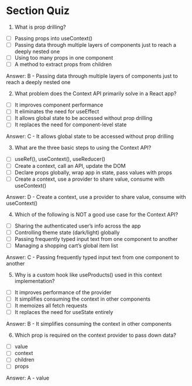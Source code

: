 # Section Quiz

1. What is prop drilling?

- [ ] Passing props into useContext()
- [ ] Passing data through multiple layers of components just to reach a deeply nested one
- [ ] Using too many props in one component
- [ ] A method to extract props from children

Answer: B - Passing data through multiple layers of components just to reach a deeply nested one

2. What problem does the Context API primarily solve in a React app?

- [ ] It improves component performance
- [ ] It eliminates the need for useEffect
- [ ] It allows global state to be accessed without prop drilling
- [ ] It replaces the need for component-level state

Answer: C - It allows global state to be accessed without prop drilling

3.  What are the three basic steps to using the Context API?

- [ ] useRef(), useContext(), useReducer()
- [ ] Create a context, call an API, update the DOM
- [ ] Declare props globally, wrap app in state, pass values with props
- [ ] Create a context, use a provider to share value, consume with useContext()

Answer: D -  Create a context, use a provider to share value, consume with useContext()

4. Which of the following is NOT a good use case for the Context API?

- [ ] Sharing the authenticated user’s info across the app
- [ ] Controlling theme state (dark/light) globally
- [ ] Passing frequently typed input text from one component to another
- [ ] Managing a shopping cart’s global item list

Answer: C - Passing frequently typed input text from one component to another

5.  Why is a custom hook like useProducts() used in this context implementation?

- [ ] It improves performance of the provider
- [ ] It simplifies consuming the context in other components
- [ ] It memoizes all fetch requests
- [ ] It replaces the need for useState entirely

Answer: B - It simplifies consuming the context in other components

6. Which prop is required on the context provider to pass down data?

- [ ] value
- [ ] context
- [ ] children
- [ ] props

Answer: A - value